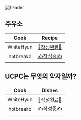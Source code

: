![header](https://capsule-render.vercel.app/api?type=waving&color=timeAuto&height=300&section=header&text=📖%20레시피&fontSize=70&animation=fadeIn&fontAlignY=38)

## 주유소

|   Cook    |              Recipe              |
| :-------: | :------------------------------: |
| WhiteHyun | [🎉작성완료🎉](./dish1_white.md) |
| hotbreakb |   [✍️작성중✍️](./dish1_hot.md)   |

## UCPC는 무엇의 약자일까?

|   Cook    |              Dishes              |
| :-------: | :------------------------------: |
| WhiteHyun | [🎉작성완료🎉](./dish2_white.md) |
| hotbreakb |   [✍️작성중✍️](./dish2_hot.md)   |

